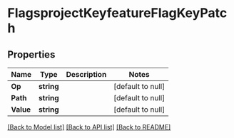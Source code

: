 # FlagsprojectKeyfeatureFlagKeyPatch

## Properties
Name | Type | Description | Notes
------------ | ------------- | ------------- | -------------
**Op** | **string** |  | [default to null]
**Path** | **string** |  | [default to null]
**Value** | **string** |  | [default to null]

[[Back to Model list]](../README.md#documentation-for-models) [[Back to API list]](../README.md#documentation-for-api-endpoints) [[Back to README]](../README.md)


